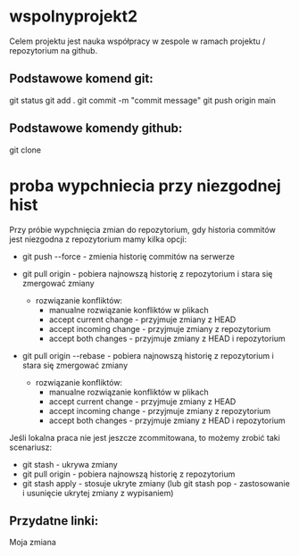 # wspolnyprojekt2

Celem projektu jest nauka współpracy w zespole w ramach projektu / repozytorium na github.

## Podstawowe komend git:

git status
git add .
git commit -m "commit message"
git push origin main

## Podstawowe komendy github:

git clone <url-repo>


# proba wypchniecia przy niezgodnej hist

Przy próbie wypchnięcia zmian do repozytorium, gdy historia commitów jest niezgodna z repozytorium mamy kilka opcji:

- git push --force - zmienia historię commitów na serwerze

- git pull origin <branch> - pobiera najnowszą historię z repozytorium i stara się zmergować zmiany
   - rozwiązanie konfliktów:
      - manualne rozwiązanie konfliktów w plikach
      - accept current change - przyjmuje zmiany z HEAD
      - accept incoming change - przyjmuje zmiany z repozytorium
      - accept both changes - przyjmuje zmiany z HEAD i repozytorium
- git pull origin --rebase - pobiera najnowszą historię z repozytorium i stara się zmergować zmiany
   - rozwiązanie konfliktów:
      - manualne rozwiązanie konfliktów w plikach
      - accept current change - przyjmuje zmiany z HEAD
      - accept incoming change - przyjmuje zmiany z repozytorium
      - accept both changes - przyjmuje zmiany z HEAD i repozytorium



Jeśli lokalna praca nie jest jeszcze zcommitowana, to możemy zrobić taki scenariusz:

- git stash - ukrywa zmiany
- git pull origin <branch> - pobiera najnowszą historię z repozytorium
- git stash apply - stosuje ukryte zmiany (lub git stash pop - zastosowanie i usunięcie ukrytej zmiany z wypisaniem)


## Przydatne linki:



Moja zmiana